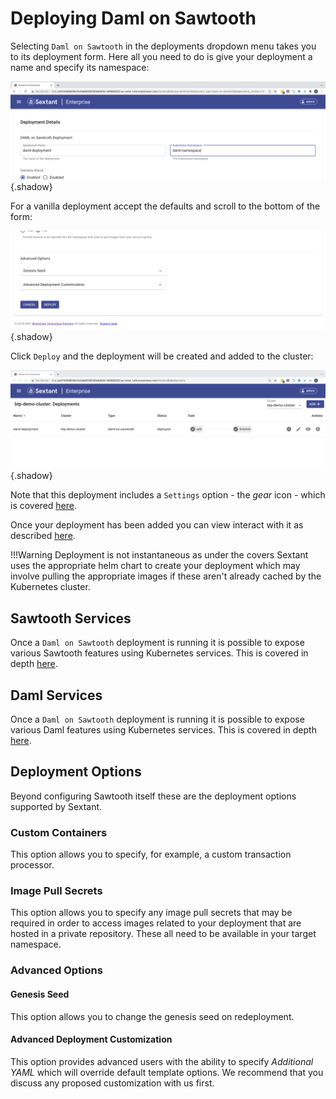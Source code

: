 # Deploying Daml on Sawtooth

Selecting `Daml on Sawtooth` in the deployments dropdown menu takes you to
its deployment form. Here all you need to do is give your deployment a name
and specify its namespace:

![Sextant Deployments Daml on Sawtooth Form](../../images/sextant-deployments-daml-sawtooth-form.png){.shadow}

For a vanilla deployment accept the defaults and scroll to the bottom of the form:

![Sextant Deployments Daml on Sawtooth Deploy](../../images/sextant-deployments-daml-sawtooth-deploy.png){.shadow}

Click `Deploy` and the deployment will be created and added to the cluster:

![Sextant Deployments Sawtooth Added](../../images/sextant-deployments-daml-sawtooth-added.png){.shadow}

Note that this deployment includes a `Settings` option - the _gear_ icon - which
is covered [here](daml-ledger-admin.md).

Once your deployment has been added you can view interact with it as described
[here](../management.md#generic-interactions).

!!!Warning
    Deployment is not instantaneous as under the covers Sextant uses the
    appropriate helm chart to create your deployment which may involve pulling
    the appropriate images if these aren't already cached by the Kubernetes
    cluster.

## Sawtooth Services

Once a `Daml on Sawtooth` deployment is running it is possible to expose various
Sawtooth features using Kubernetes services. This is covered in depth
[here](../dlts/sawtooth-services.md).

## Daml Services

Once a `Daml on Sawtooth` deployment is running it is possible to expose various
Daml features using Kubernetes services. This is covered in depth
[here](daml-services.md).

## Deployment Options

Beyond configuring Sawtooth itself these are the deployment options supported by
Sextant.

### Custom Containers

This option allows you to specify, for example, a custom transaction processor.

### Image Pull Secrets

This option allows you to specify any image pull secrets that may be required in
order to access images related to your deployment that are hosted in a private
repository. These all need to be available in your target namespace.

### Advanced Options

#### Genesis Seed

This option allows you to change the genesis seed on redeployment.

#### Advanced Deployment Customization

This option provides advanced users with the ability to specify
_Additional YAML_ which will override default template options. We recommend
that you discuss any proposed customization with us first.

